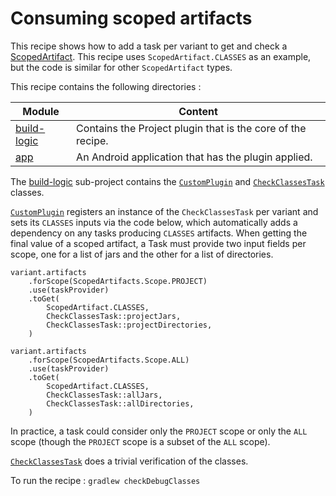 # Consuming scoped artifacts

This recipe shows how to add a task per variant to get and check a
[ScopedArtifact](https://developer.android.com/reference/tools/gradle-api/current/com/android/build/api/artifact/ScopedArtifact).
This recipe uses `ScopedArtifact.CLASSES` as an example, but the code is similar for other
`ScopedArtifact` types.

This recipe contains the following directories :

| Module                     | Content                                                     |
|----------------------------|-------------------------------------------------------------|
| [build-logic](build-logic) | Contains the Project plugin that is the core of the recipe. |
| [app](app)                 | An Android application that has the plugin applied.         |


The [build-logic](build-logic) sub-project contains the
[`CustomPlugin`](build-logic/plugins/src/main/kotlin/CustomPlugin.kt) and
[`CheckClassesTask`](build-logic/plugins/src/main/kotlin/CheckClassesTask.kt) classes.

[`CustomPlugin`](build-logic/plugins/src/main/kotlin/CustomPlugin.kt) registers an instance of the
`CheckClassesTask` per variant and sets its `CLASSES` inputs via the code below,
which automatically adds a dependency on any tasks producing `CLASSES` artifacts. When
getting the final value of a scoped artifact, a Task must provide two input fields per scope, one
for a list of jars and the other for a list of directories.

```
variant.artifacts
    .forScope(ScopedArtifacts.Scope.PROJECT)
    .use(taskProvider)
    .toGet(
        ScopedArtifact.CLASSES,
        CheckClassesTask::projectJars,
        CheckClassesTask::projectDirectories,
    )
    
variant.artifacts
    .forScope(ScopedArtifacts.Scope.ALL)
    .use(taskProvider)
    .toGet(
        ScopedArtifact.CLASSES,
        CheckClassesTask::allJars,
        CheckClassesTask::allDirectories,
    )
```

In practice, a task could consider only the `PROJECT` scope or only the `ALL` scope (though
the `PROJECT` scope is a subset of the `ALL` scope). 

[`CheckClassesTask`](build-logic/plugins/src/main/kotlin/CheckClassesTask.kt) does a trivial
verification of the classes.

To run the recipe : `gradlew checkDebugClasses`
